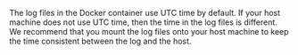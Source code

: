 The log files in the Docker container use UTC time by default. If your host machine does not use UTC time, then the time in the log files is different. We recommend that you mount the log files onto your host machine to keep the time consistent between the log and the host.